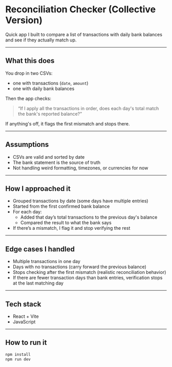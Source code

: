 # Reconciliation Checker (Collective Version)

Quick app I built to compare a list of transactions with daily bank balances and see if they actually match up.

---

## What this does

You drop in two CSVs:
- one with transactions (`date`, `amount`)
- one with daily bank balances

Then the app checks:
> “If I apply all the transactions in order, does each day's total match the bank's reported balance?”

If anything's off, it flags the first mismatch and stops there.

---

## Assumptions

- CSVs are valid and sorted by date
- The bank statement is the source of truth
- Not handling weird formatting, timezones, or currencies for now

---

## How I approached it

- Grouped transactions by date (some days have multiple entries)
- Started from the first confirmed bank balance
- For each day:
  - Added that day’s total transactions to the previous day's balance
  - Compared the result to what the bank says
- If there’s a mismatch, I flag it and stop verifying the rest

---

## Edge cases I handled

- Multiple transactions in one day
- Days with no transactions (carry forward the previous balance)
- Stops checking after the first mismatch (realistic reconciliation behavior)
- If there are fewer transaction days than bank entries, verification stops at the last matching day

---

## Tech stack

- React + Vite
- JavaScript

---

## How to run it

```bash
npm install
npm run dev
